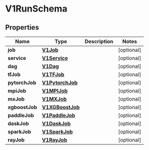 

# V1RunSchema


## Properties

| Name | Type | Description | Notes |
|------------ | ------------- | ------------- | -------------|
|**job** | [**V1Job**](V1Job.md) |  |  [optional] |
|**service** | [**V1Service**](V1Service.md) |  |  [optional] |
|**dag** | [**V1Dag**](V1Dag.md) |  |  [optional] |
|**tfJob** | [**V1TFJob**](V1TFJob.md) |  |  [optional] |
|**pytorchJob** | [**V1PytorchJob**](V1PytorchJob.md) |  |  [optional] |
|**mpiJob** | [**V1MPIJob**](V1MPIJob.md) |  |  [optional] |
|**mxJob** | [**V1MXJob**](V1MXJob.md) |  |  [optional] |
|**xgboostJob** | [**V1XGBoostJob**](V1XGBoostJob.md) |  |  [optional] |
|**paddleJob** | [**V1PaddleJob**](V1PaddleJob.md) |  |  [optional] |
|**daskJob** | [**V1DaskJob**](V1DaskJob.md) |  |  [optional] |
|**sparkJob** | [**V1SparkJob**](V1SparkJob.md) |  |  [optional] |
|**rayJob** | [**V1RayJob**](V1RayJob.md) |  |  [optional] |




